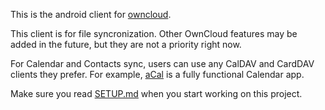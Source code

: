 This is the android client for [owncloud][0].

This client is for file syncronization.  Other OwnCloud features may be added in the future, but they are not a priority right now.

For Calendar and Contacts sync, users can use any CalDAV and CardDAV clients they prefer.  For example, [aCal](http://acal.me/wiki/Main_Page) is a fully functional Calendar app.

Make sure you read [SETUP.md][1] when you start working on this project.

[0]: https://github.com/owncloud/core
[1]: https://raw.github.com/owncloud/android/master/SETUP.md
